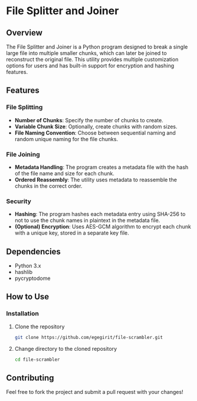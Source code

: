 # File Splitter and Joiner

## Overview
The File Splitter and Joiner is a Python program designed to break a single large file into multiple smaller chunks, which can later be joined to reconstruct the original file. This utility provides multiple customization options for users and has built-in support for encryption and hashing features.

## Features

### File Splitting
- **Number of Chunks**: Specify the number of chunks to create.
- **Variable Chunk Size**: Optionally, create chunks with random sizes.
- **File Naming Convention**: Choose between sequential naming and random unique naming for the file chunks.

### File Joining
- **Metadata Handling**: The program creates a metadata file with the hash of the file name and size for each chunk.
- **Ordered Reassembly**: The utility uses metadata to reassemble the chunks in the correct order.

### Security
- **Hashing**: The program hashes each metadata entry using SHA-256 to not to use the chunk names in plaintext in the metadata file.
- **(Optional) Encryption**: Uses AES-GCM algorithm to encrypt each chunk with a unique key, stored in a separate key file.

## Dependencies
- Python 3.x
- hashlib
- pycryptodome

## How to Use

### Installation
1. Clone the repository
    ```bash
    git clone https://github.com/egegirit/file-scrambler.git
    ```
2. Change directory to the cloned repository
    ```bash
    cd file-scrambler
    ```

## Contributing
Feel free to fork the project and submit a pull request with your changes!
